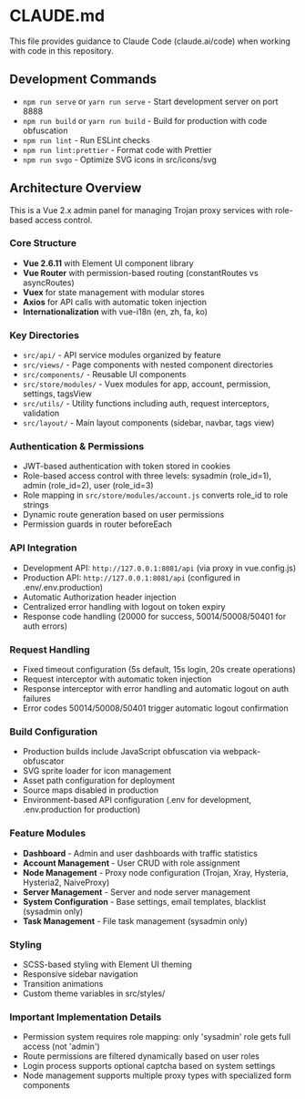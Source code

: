 # CLAUDE.md

This file provides guidance to Claude Code (claude.ai/code) when working with code in this repository.

## Development Commands

- `npm run serve` or `yarn run serve` - Start development server on port 8888
- `npm run build` or `yarn run build` - Build for production with code obfuscation
- `npm run lint` - Run ESLint checks
- `npm run lint:prettier` - Format code with Prettier
- `npm run svgo` - Optimize SVG icons in src/icons/svg

## Architecture Overview

This is a Vue 2.x admin panel for managing Trojan proxy services with role-based access control.

### Core Structure
- **Vue 2.6.11** with Element UI component library
- **Vue Router** with permission-based routing (constantRoutes vs asyncRoutes)
- **Vuex** for state management with modular stores
- **Axios** for API calls with automatic token injection
- **Internationalization** with vue-i18n (en, zh, fa, ko)

### Key Directories
- `src/api/` - API service modules organized by feature
- `src/views/` - Page components with nested component directories
- `src/components/` - Reusable UI components
- `src/store/modules/` - Vuex modules for app, account, permission, settings, tagsView
- `src/utils/` - Utility functions including auth, request interceptors, validation
- `src/layout/` - Main layout components (sidebar, navbar, tags view)

### Authentication & Permissions
- JWT-based authentication with token stored in cookies
- Role-based access control with three levels: sysadmin (role_id=1), admin (role_id=2), user (role_id=3)
- Role mapping in `src/store/modules/account.js` converts role_id to role strings
- Dynamic route generation based on user permissions
- Permission guards in router beforeEach

### API Integration
- Development API: `http://127.0.0.1:8081/api` (via proxy in vue.config.js)
- Production API: `http://127.0.0.1:8081/api` (configured in .env/.env.production)
- Automatic Authorization header injection
- Centralized error handling with logout on token expiry
- Response code handling (20000 for success, 50014/50008/50401 for auth errors)

### Request Handling
- Fixed timeout configuration (5s default, 15s login, 20s create operations)
- Request interceptor with automatic token injection
- Response interceptor with error handling and automatic logout on auth failures
- Error codes 50014/50008/50401 trigger automatic logout confirmation

### Build Configuration
- Production builds include JavaScript obfuscation via webpack-obfuscator
- SVG sprite loader for icon management
- Asset path configuration for deployment
- Source maps disabled in production
- Environment-based API configuration (.env for development, .env.production for production)

### Feature Modules
- **Dashboard** - Admin and user dashboards with traffic statistics
- **Account Management** - User CRUD with role assignment
- **Node Management** - Proxy node configuration (Trojan, Xray, Hysteria, Hysteria2, NaiveProxy)
- **Server Management** - Server and node server management
- **System Configuration** - Base settings, email templates, blacklist (sysadmin only)
- **Task Management** - File task management (sysadmin only)

### Styling
- SCSS-based styling with Element UI theming
- Responsive sidebar navigation
- Transition animations
- Custom theme variables in src/styles/

### Important Implementation Details
- Permission system requires role mapping: only 'sysadmin' role gets full access (not 'admin')
- Route permissions are filtered dynamically based on user roles
- Login process supports optional captcha based on system settings
- Node management supports multiple proxy types with specialized form components